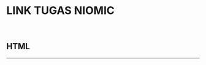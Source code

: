 <!ODCTYPE html>
<html>
  <head>
    <title>LINK TUGAS NIOMIC</title>
  </head>
  <body>
    <h1>LINK TUGAS NIOMIC</h1>
    <br>
    <h2>HTML</h2>
    <hr>
  </body>

